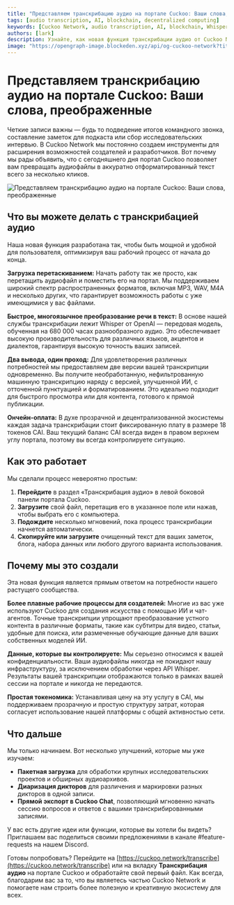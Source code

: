 ```yaml
---
title: "Представляем транскрибацию аудио на портале Cuckoo: Ваши слова, преображенные"
tags: [audio transcription, AI, blockchain, decentralized computing]
keywords: [Cuckoo Network, audio transcription, AI, blockchain, Whisper, decentralized AI]
authors: [lark]
description: Узнайте, как новая функция транскрибации аудио от Cuckoo Network преобразует аудиофайлы в текст с помощью модели Whisper от OpenAI, предлагая многоязычную поддержку и ончейн-платежи в токенах CAI.
image: "https://opengraph-image.blockeden.xyz/api/og-cuckoo-network?title=Представляем%20транскрибацию%20аудио%20на%20портале%20Cuckoo%3A%20Ваши%20слова%2C%20преображенные"
---
```


# Представляем транскрибацию аудио на портале Cuckoo: Ваши слова, преображенные

Четкие записи важны — будь то подведение итогов командного звонка, составление заметок для подкаста или сбор исследовательских интервью. В Cuckoo Network мы постоянно создаем инструменты для расширения возможностей создателей и разработчиков. Вот почему мы рады объявить, что с сегодняшнего дня портал Cuckoo позволяет вам превращать аудиофайлы в аккуратно отформатированный текст всего за несколько кликов.

![Представляем транскрибацию аудио на портале Cuckoo: Ваши слова, преображенные](https://opengraph-image.blockeden.xyz/api/og-cuckoo-network?title=Представляем%20транскрибацию%20аудио%20на%20портале%20Cuckoo%3A%20Ваши%20слова%2C%20преображенные)

## Что вы можете делать с транскрибацией аудио

Наша новая функция разработана так, чтобы быть мощной и удобной для пользователя, оптимизируя ваш рабочий процесс от начала до конца.

**Загрузка перетаскиванием:** Начать работу так же просто, как перетащить аудиофайл и поместить его на портал. Мы поддерживаем широкий спектр распространенных форматов, включая MP3, WAV, M4A и несколько других, что гарантирует возможность работы с уже имеющимися у вас файлами.

**Быстрое, многоязычное преобразование речи в текст:** В основе нашей службы транскрибации лежит Whisper от OpenAI — передовая модель, обученная на 680 000 часах разнообразного аудио. Это обеспечивает высокую производительность для различных языков, акцентов и диалектов, гарантируя высокую точность ваших записей.

**Два вывода, один проход:** Для удовлетворения различных потребностей мы предоставляем две версии вашей транскрипции одновременно. Вы получите необработанную, нефильтрованную машинную транскрипцию наряду с версией, улучшенной ИИ, с отточенной пунктуацией и форматированием. Это идеально подходит для быстрого просмотра или для контента, готового к прямой публикации.

**Ончейн-оплата:** В духе прозрачной и децентрализованной экосистемы каждая задача транскрибации стоит фиксированную плату в размере 18 токенов CAI. Ваш текущий баланс CAI всегда виден в правом верхнем углу портала, поэтому вы всегда контролируете ситуацию.

## Как это работает

Мы сделали процесс невероятно простым:

1.  **Перейдите** в раздел «Транскрибация аудио» в левой боковой панели портала Cuckoo.
2.  **Загрузите** свой файл, перетащив его в указанное поле или нажав, чтобы выбрать его с компьютера.
3.  **Подождите** несколько мгновений, пока процесс транскрибации начнется автоматически.
4.  **Скопируйте или загрузите** очищенный текст для ваших заметок, блога, набора данных или любого другого варианта использования.

## Почему мы это создали

Эта новая функция является прямым ответом на потребности нашего растущего сообщества.

**Более плавные рабочие процессы для создателей:** Многие из вас уже используют Cuckoo для создания искусства с помощью ИИ и чат-агентов. Точные транскрипции упрощают преобразование устного контента в различные форматы, такие как субтитры для видео, статьи, удобные для поиска, или размеченные обучающие данные для ваших собственных моделей ИИ.

**Данные, которые вы контролируете:** Мы серьезно относимся к вашей конфиденциальности. Ваши аудиофайлы никогда не покидают нашу инфраструктуру, за исключением обработки через API Whisper. Результаты вашей транскрипции отображаются только в рамках вашей сессии на портале и никогда не передаются.

**Простая токеномика:** Устанавливая цену на эту услугу в CAI, мы поддерживаем прозрачную и простую структуру затрат, которая согласует использование нашей платформы с общей активностью сети.

## Что дальше

Мы только начинаем. Вот несколько улучшений, которые мы уже изучаем:

*   **Пакетная загрузка** для обработки крупных исследовательских проектов и обширных аудиоархивов.
*   **Диаризация дикторов** для различения и маркировки разных дикторов в одной записи.
*   **Прямой экспорт в Cuckoo Chat**, позволяющий мгновенно начать сессию вопросов и ответов с вашими транскрибированными записями.

У вас есть другие идеи или функции, которые вы хотели бы видеть? Приглашаем вас поделиться своими предложениями в канале #feature-requests на нашем Discord.

Готовы попробовать? Перейдите на [https://cuckoo.network/transcribe](https://cuckoo.network/transcribe) или на вкладку **Транскрибация аудио** на портале Cuckoo и обработайте свой первый файл. Как всегда, благодарим вас за то, что вы являетесь частью Cuckoo Network и помогаете нам строить более полезную и креативную экосистему для всех.